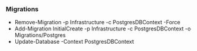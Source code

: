 ### Migrations
- Remove-Migration -p Infrastructure -c PostgresDBContext -Force
- Add-Migration InitialCreate -p Infrastructure -c PostgresDBContext -o Migrations/Postgres
- Update-Database -Context PostgresDBContext
